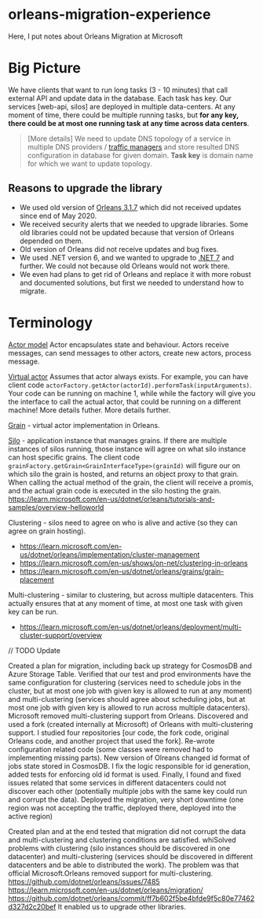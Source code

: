 # orleans-migration-experience
Here, I put notes about Orleans Migration at Microsoft

# Big Picture

We have clients that want to run long tasks (3 - 10 minutes) that call external API and update data in the database. Each task has key.
Our services [web-api, silos] are deployed in multiple data-centers. At any moment of time, there could be multiple running tasks, but **for any key, there could be at most one running task at any time across data centers**.

> [More details] We need to update DNS topology of a service in multiple DNS providers / [traffic managers](https://learn.microsoft.com/en-us/azure/traffic-manager/traffic-manager-overview) and store resulted DNS configuration in database for given domain. 
> **Task key** is domain name for which we want to update topology.

## Reasons to upgrade the library
- We used old version of [Orleans 3.1.7](https://github.com/dotnet/orleans/tree/v3.1.7) which did not received updates since end of May 2020.
- We received security alerts that we needed to upgrade libraries. Some old libraries could not be updated because that version of Orleans depended on them.
- Old version of Orleans did not receive updates and bug fixes.
- We used .NET version 6, and we wanted to upgrade to [.NET 7](https://en.wikipedia.org/wiki/.NET) and further. We could not because old Orleans would not work there.
- We even had plans to get rid of Orleans and replace it with more robust and documented solutions, but first we needed to understand how to migrate.

# Terminology

[Actor model](https://en.wikipedia.org/wiki/Actor_model) Actor encapsulates state and behaviour. Actors receive messages, can send messages to other actors, create new actors, process message.

[Virtual actor](https://www.microsoft.com/en-us/research/publication/orleans-distributed-virtual-actors-for-programmability-and-scalability/?from=https://research.microsoft.com/apps/pubs/default.aspx?id=210931&type=exact) Assumes that actor always exists.
For example, you can have client code `actorFactory.getActor(actorId).performTask(inputArguments)`. Your code can be running on machine 1, while while the factory will give you the interface to call the actual actor, that could be running on a different machine! More details futher.
More details further.

[Grain](https://learn.microsoft.com/en-us/dotnet/orleans/overview#what-are-grains) - virtual actor implementation in Orleans.

[Silo](https://learn.microsoft.com/en-us/dotnet/orleans/overview#what-are-silos) - application instance that manages grains. If there are multiple instances of silos running, those instance will agree on what silo instance can host specific grains.
The client code `grainFactory.getGrain<GrainInterfaceType>(grainId)` will figure our on which silo the grain is hosted, and returns an object proxy to that grain.
When calling the actual method of the grain, the client will receive a promis, and the actual grain code is executed in the silo hosting the grain.
https://learn.microsoft.com/en-us/dotnet/orleans/tutorials-and-samples/overview-helloworld

Clustering - silos need to agree on who is alive and active (so they can agree on grain hosting).

- https://learn.microsoft.com/en-us/dotnet/orleans/implementation/cluster-management
- https://learn.microsoft.com/en-us/shows/on-net/clustering-in-orleans
- https://learn.microsoft.com/en-us/dotnet/orleans/grains/grain-placement

Multi-clustering - similar to clustering, but across multiple datacenters. This actually ensures that at any moment of time, at most one task with given key can be run.
- https://learn.microsoft.com/en-us/dotnet/orleans/deployment/multi-cluster-support/overview

// TODO Update

Created a plan for migration, including back up strategy for CosmosDB and Azure Storage Table. Verified that our test and prod environments have the same configuration for clustering (services need to schedule jobs in the cluster, but at most one job with given key is allowed to run at any moment) and multi-clustering (services should agree about scheduling jobs, but at most one job with given key is allowed to run across multiple datacenters). Microsoft removed multi-clustering support from Orleans. Discovered and used a fork (created internally at Microsoft) of Orleans with multi-clustering support.  I studied four  repositories [our code, the fork code, original Orleans code, and another project that used the fork]. Re-wrote configuration related code (some classes were removed had to implementing missing parts). New version of Olreans changed id format of jobs state stored in CosmosDB. I fix the logic responsible for id generation, added tests for enforcing old id format is used. Finally, I found and fixed issues related that some services in different datacenters could not discover each other (potentially multiple jobs with the same key could run and corrupt the data). Deployed the migration, very short downtime (one region was not accepting the traffic, deployed there, deployed into the active region)  



Created plan and at the end tested that migration did not corrupt the data and multi-clustering and clustering conditions are satisfied. 
whiSolved problems with clustering (silo instances should be discovered in one datacenter) and multi-clustering (services should be discovered in different datacenters and be able to distributed the work). The problem was that official Microsoft.Orleans removed support for multi-clustering.
https://github.com/dotnet/orleans/issues/7485
https://learn.microsoft.com/en-us/dotnet/orleans/migration/
https://github.com/dotnet/orleans/commit/ff7b602f5be4bfde9f5c80e77462d327d2c20bef
It enabled us to upgrade other libraries.

